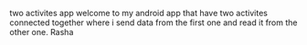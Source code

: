two activites app 
welcome to my android app that have two activites connected together where i send data from the first one and read it from the other one.
Rasha
